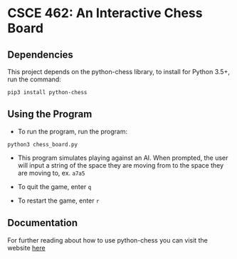 # CSCE 462: An Interactive Chess Board

## Dependencies

This project depends on the python-chess library, to install for Python 3.5+, run the command:

`pip3 install python-chess`

## Using the Program

* To run the program, run the program:

`python3 chess_board.py`

* This program simulates playing against an AI. When prompted, the user will input a string of the space they are moving from to the space they are moving to, ex. `a7a5`

* To quit the game, enter `q`

* To restart the game, enter `r`

## Documentation

For further reading about how to use python-chess you can visit the website [here](https://python-chess.readthedocs.io/en/latest/)
